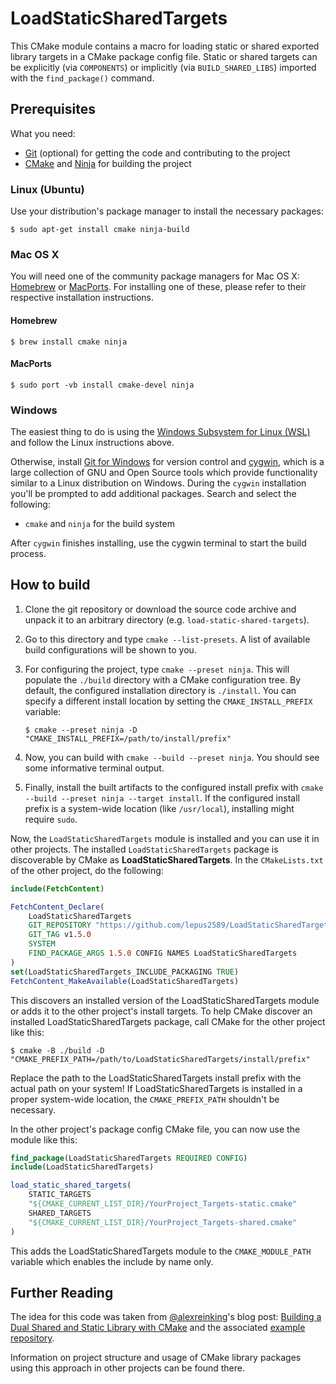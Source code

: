 # LoadStaticSharedTargets #

This CMake module contains a macro for loading static or shared exported library
targets in a CMake package config file. Static or shared targets can be
explicitly (via `COMPONENTS`) or implicitly (via `BUILD_SHARED_LIBS`) imported
with the `find_package()` command.

## Prerequisites ##

What you need:

- [Git](https://git-scm.com/) (optional) for getting the code and contributing
  to the project
- [CMake](https://cmake.org/) and [Ninja](https://ninja-build.org/) for building
  the project

### Linux (Ubuntu) ###

Use your distribution's package manager to install the necessary packages:

```shell
$ sudo apt-get install cmake ninja-build
```

### Mac OS X ###

You will need one of the community package managers for Mac OS X:
[Homebrew](https://brew.sh/) or
[MacPorts](https://www.macports.org/install.php). For installing one of these,
please refer to their respective installation instructions.

#### Homebrew ####

```shell
$ brew install cmake ninja
```

#### MacPorts ####

```shell
$ sudo port -vb install cmake-devel ninja
```

### Windows ###

The easiest thing to do is using the [Windows Subsystem for Linux
(WSL)](https://learn.microsoft.com/en-us/windows/wsl/install) and follow the
Linux instructions above.

Otherwise, install [Git for Windows](https://gitforwindows.org/) for version
control and [cygwin](https://cygwin.com/install.html), which is a large
collection of GNU and Open Source tools which provide functionality similar to a
Linux distribution on Windows. During the `cygwin` installation you'll be
prompted to add additional packages. Search and select the following:

- `cmake` and `ninja` for the build system

After `cygwin` finishes installing, use the cygwin terminal to start the build
process.

## How to build ##

1. Clone the git repository or download the source code archive and unpack it to
   an arbitrary directory (e.g. `load-static-shared-targets`).
2. Go to this directory and type `cmake --list-presets`. A list of available
   build configurations will be shown to you.
3. For configuring the project, type `cmake --preset ninja`. This will populate
   the `./build` directory with a CMake configuration tree. By default, the
   configured installation directory is `./install`. You can specify a different
   install location by setting the `CMAKE_INSTALL_PREFIX` variable:

   ```shell
   $ cmake --preset ninja -D "CMAKE_INSTALL_PREFIX=/path/to/install/prefix"
   ```

4. Now, you can build with `cmake --build --preset ninja`. You should see some
   informative terminal output.
5. Finally, install the built artifacts to the configured install prefix with
   `cmake --build --preset ninja --target install`. If the configured install
   prefix is a system-wide location (like `/usr/local`), installing might
   require `sudo`.

Now, the `LoadStaticSharedTargets` module is installed and you can use it in
other projects. The installed `LoadStaticSharedTargets` package is discoverable
by CMake as __LoadStaticSharedTargets__. In the `CMakeLists.txt` of the other
project, do the following:

```cmake
include(FetchContent)

FetchContent_Declare(
    LoadStaticSharedTargets
    GIT_REPOSITORY "https://github.com/lepus2589/LoadStaticSharedTargets.git"
    GIT_TAG v1.5.0
    SYSTEM
    FIND_PACKAGE_ARGS 1.5.0 CONFIG NAMES LoadStaticSharedTargets
)
set(LoadStaticSharedTargets_INCLUDE_PACKAGING TRUE)
FetchContent_MakeAvailable(LoadStaticSharedTargets)
```

This discovers an installed version of the LoadStaticSharedTargets module or
adds it to the other project's install targets. To help CMake discover an
installed LoadStaticSharedTargets package, call CMake for the other project like
this:

```shell
$ cmake -B ./build -D "CMAKE_PREFIX_PATH=/path/to/LoadStaticSharedTargets/install/prefix"
```

Replace the path to the LoadStaticSharedTargets install prefix with the actual
path on your system! If LoadStaticSharedTargets is installed in a proper
system-wide location, the `CMAKE_PREFIX_PATH` shouldn't be necessary.

In the other project's package config CMake file, you can now use the module like this:

```cmake
find_package(LoadStaticSharedTargets REQUIRED CONFIG)
include(LoadStaticSharedTargets)

load_static_shared_targets(
    STATIC_TARGETS
    "${CMAKE_CURRENT_LIST_DIR}/YourProject_Targets-static.cmake"
    SHARED_TARGETS
    "${CMAKE_CURRENT_LIST_DIR}/YourProject_Targets-shared.cmake"
)
```

This adds the LoadStaticSharedTargets module to the `CMAKE_MODULE_PATH` variable
which enables the include by name only.

## Further Reading ##

The idea for this code was taken from
[@alexreinking](https://github.com/alexreinking)'s blog post:
[Building a Dual Shared and Static Library with CMake](https://alexreinking.com/blog/building-a-dual-shared-and-static-library-with-cmake.html)
and the associated
[example repository](https://github.com/alexreinking/SharedStaticStarter).

Information on project structure and usage of CMake library packages using this
approach in other projects can be found there.
